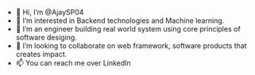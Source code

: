 - 👋 Hi, I’m @AjaySP04
- 👀 I’m interested in Backend technologies and Machine learning.
- 🌱 I’m an engineer building real world system using core principles of software desiging.
- 💞️ I’m looking to collaborate on web framework, software products that creates impact.
- 📫 You can reach me over LinkedIn

<!---
AjaySP04/AjaySP04 is a ✨ special ✨ repository because its `README.md` (this file) appears on your GitHub profile.
You can click the Preview link to take a look at your changes.
--->
